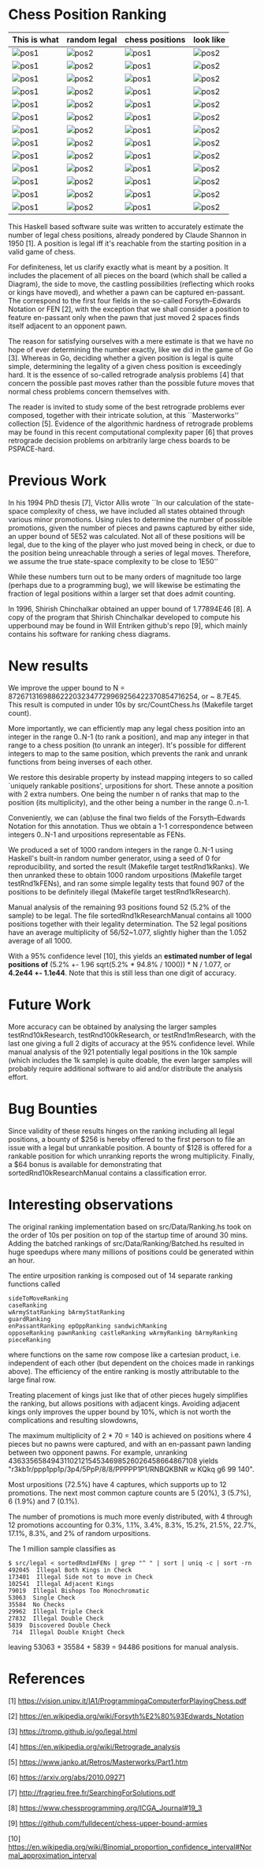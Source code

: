 # Chess Position Ranking

| This is what       | random legal       | chess positions    | look like          |
| ------------------ | ------------------ | ------------------ | ------------------ |
| ![pos1](img/legal503289063779196128361150689047367567872372294.png) | ![pos2](img/legal580140679043901186888998342254951860638526439.png) | ![pos1](img/legal593137308386226658094145754569325533779042325.png) | ![pos2](img/legal991549227431426157096206009465592604110845703.png) |
| ![pos1](img/legal1047525017269244678197701496747267619789198017.png) | ![pos2](img/legal61083036227884941701861354854490530917455771815.png) | ![pos1](img/legal1106489605984601488532349085198410170621706348.png) | ![pos2](img/legal1147708700602021734545135507635946335124185282.png) |
| ![pos1](img/legal1154734958516807063801074729753750650904416235.png) | ![pos2](img/legal1158796981116594223045771184092939646123946906.png) | ![pos1](img/legal1209701759591132302906184345657908383841824235.png) | ![pos2](img/legal1725484852290730636030896867022217870228868704.png) |
| ![pos1](img/legal1784693133099122184545632700841496633418777464.png) | ![pos2](img/legal1856606560821136739817670996927038578648392221.png) | ![pos1](img/legal2257065082488789417141112868814925331867976479.png) | ![pos2](img/legal2315344891160709239126870145978365388427159117.png) |
| ![pos1](img/legal2389704906374985477664262349386869232706664089.png) | ![pos2](img/legal2562648667168074067829468650669534536867027058.png) | ![pos1](img/legal2718238962736887748596159406933027452923729947.png) | ![pos2](img/legal3055629651844565686947192031215016583849102728.png) |
| ![pos1](img/legal3398606048446236323653246601122615928968616440.png) | ![pos2](img/legal3425365939195111838766560694320233171380129055.png) | ![pos1](img/legal4399584198957353812896813114791774751467478074.png) | ![pos2](img/legal4762194553027923162499134554477258030628304096.png) |
| ![pos1](img/legal5293733241256913999408551583484086355358325239.png) | ![pos2](img/legal5429450993601644945682336365610106653989111795.png) | ![pos1](img/legal5639611074235380402252180134204464211964938593.png) | ![pos2](img/legal5647448437270439444982600541786209886576225682.png) |
| ![pos1](img/legal5691504722035780516541128373989374510644277936.png) | ![pos2](img/legal5715889986081721048428563847037002364334037126.png) | ![pos1](img/legal5781922138500968236153615806061782133526228898.png) | ![pos2](img/legal5927604647784692973221548766230048836596452045.png) |
| ![pos1](img/legal5961477550017369146609798743503413122905087621.png) | ![pos2](img/legal5972169225015582249741929782314132324997244418.png) | ![pos1](img/legal6095794971871435537562570737927159417850903478.png) | ![pos2](img/legal6248683039021827353357047172082732510290958040.png) |
| ![pos1](img/legal6394829818128653476475598910823681678434345611.png) | ![pos2](img/legal6467386408575782931904566422867761755281600406.png) | ![pos1](img/legal6527004687905500436894156281614056395711734439.png) | ![pos2](img/legal6559049323102662377467679186753286679840563175.png) |
| ![pos1](img/legal6767070742059246616395143362223913130453378060.png) | ![pos2](img/legal7418706063376707252977262020406376172074149082.png) | ![pos1](img/legal7441631168927282303203917689747593570250898122.png) | ![pos2](img/legal7560181429608366042251170533318351562860121740.png) |
| ![pos1](img/legal7657222361144733285184648220461781235138296736.png) | ![pos2](img/legal7953115162615822573584189721136822725600875337.png) | ![pos1](img/legal7973341163633784542498891264685208315995622129.png) | ![pos2](img/legal8260130656505158220074292709508749561113581601.png) |
| ![pos1](img/legal8407831187507152187492557297490243416405059949.png) | ![pos2](img/legal8545434809537180765086507091416427802529352632.png) | ![pos1](img/legal8624116876876796351697627721325589737238505925.png) | ![pos2](img/legal8686186724060380137654941364776065067846290128.png) |

This Haskell based software suite was written to accurately estimate the number of legal chess positions, already pondered by Claude Shannon in 1950 [1]. A position is legal iff it's reachable from the starting position in a valid game of chess.

For definiteness, let us clarify exactly what is meant by a position. It includes the placement of all pieces on the board (which shall be called a Diagram), the side to move, the castling possibilities (reflecting which rooks or kings have moved), and whether a pawn can be captured en-passant.
The correspond to the first four fields in the so-called Forsyth–Edwards Notation or FEN [2], with the exception that we shall consider a position to feature en-passant only when the pawn that just moved 2 spaces finds itself adjacent to an opponent pawn.

The reason for satisfying ourselves with a mere estimate is that we have no hope of ever determining the number exactly, like we did in the game of Go [3]. Whereas in Go, deciding whether a given position is legal is quite simple, determining the legality of a given chess position is exceedingly hard. It is the essence of so-called retrograde analysis problems [4] that concern the possible past moves rather than the possible future moves that normal chess problems concern themselves with.

The reader is invited to study some of the best retrograde problems ever composed, together with their intricate solution, at this ``Masterworks'' collection [5]. Evidence of the algorithmic hardness of retrograde problems may be found in this recent computational complexity paper [6] that proves retrograde decision problems on arbitrarily large chess boards to be PSPACE-hard.

# Previous Work

In his 1994 PhD thesis [7], Victor Allis wrote
``In our calculation of the state-space complexity of chess, we have included
all states obtained through various minor promotions. Using rules to
determine the number of possible promotions, given the number of pieces
and pawns captured by either side, an upper bound of 5E52 was calculated.
Not all of these positions will be legal, due to the king of the player who just
moved being in check, or due to the position being unreachable through a
series of legal moves. Therefore, we assume the true state-space complexity
to be close to 1E50''

While these numbers turn out to be many orders of magnitude too large (perhaps due to a programming bug), we will likewise be estimating the fraction of legal positions within a larger set that does admit counting.

In 1996, Shirish Chinchalkar obtained an upper bound of 1.77894E46 [8].
A copy of the program that Shirish Chinchalkar developed to compute his upperbound may be found
in Will Entriken github's repo [9], which mainly contains his software for ranking chess diagrams.

# New results

We improve the upper bound to N = 8726713169886222032347729969256422370854716254, or ~ 8.7E45. This result is computed in under 10s by src/CountChess.hs (Makefile target count).

More importantly, we can efficiently map any legal chess position into an integer in the range 0..N-1 (to rank a position), and map any integer in that range to a chess position (to unrank an integer).
It's possible for different integers to map to the same position, which prevents the rank and unrank functions from being inverses of each other.

We restore this desirable property by instead mapping integers to so called `uniquely rankable positions', urpositions for short. These annote a position with 2 extra numbers. One being the number n of ranks that map to the position (its multiplicity), and the other being a number in the range 0..n-1.

Conveniently, we can (ab)use the final two fields of the Forsyth–Edwards Notation for this annotation.
Thus we obtain a 1-1 correspondence between integers 0..N-1 and urpositions representable as FENs.

We produced a set of 1000 random integers in the range 0..N-1 using Haskell's built-in random number generator, using a seed of 0 for reproducibility, and sorted the result (Makefile target testRnd1kRanks).
We then unranked these to obtain 1000 random urpositions (Makefile target testRnd1kFENs), and ran some simple legality tests that found 907 of the positions to be definitely illegal (Makefile target testRnd1kResearch).

Manual analysis of the remaining 93 positions found 52 (5.2% of the sample) to be legal.
The file sortedRnd1kResearchManual contains all 1000 positions together with their legality determination. The 52 legal positions have an average multiplicity of 56/52~1.077, slightly higher than the 1.052 average of all 1000.

With a 95% confidence level [10], this yields an **estimated number of legal positions of** (5.2% +- 1.96 sqrt(5.2% * 94.8% / 1000)) * N / 1.077, or **4.2e44 +- 1.1e44**.
Note that this is still less than one digit of accuracy.

# Future Work

More accuracy can be obtained by analysing the larger samples testRnd10kResearch, testRnd100kResearch, or testRnd1mResearch, with the last one giving a full 2 digits of accuracy at the 95% confidence level.
While manual analysis of the 921 potentially legal positions in the 10k sample (which includes the 1k sample) is quite doable, the even larger samples will probably require additional software to aid and/or distribute the analysis effort.

# Bug Bounties

Since validity of these results hinges on the ranking including all legal positions, a bounty of $256 is hereby offered to the first person to file an issue with a legal but unrankable position. A bounty of $128 is offered for a rankable position for which unranking reports the wrong multiplicity. Finally, a $64 bonus is available for demonstrating that sortedRnd10kResearchManual contains a classification error.

# Interesting observations

The original ranking implementation based on src/Data/Ranking.hs took on the order of 10s per position on top of the startup time of around 30 mins.
Adding the batched rankings of src/Data/Ranking/Batched.hs resulted in huge speedups where many millions of positions could be generated within an hour.

The entire urposition ranking is composed out of 14 separate ranking functions called

    sideToMoveRanking
    caseRanking
    wArmyStatRanking bArmyStatRanking
    guardRanking
    enPassantRanking epOppRanking sandwichRanking
    opposeRanking pawnRanking castleRanking wArmyRanking bArmyRanking pieceRanking

where functions on the same row compose like a cartesian product, i.e. independent of each other (but dependent on the choices made in rankings above). The efficiency of the entire ranking is mostly attributable to the large final row.

Treating placement of kings just like that of other pieces hugely simplifies the ranking,
but allows positions with adjacent kings. Avoiding adjacent kings only improves the upper bound by 10%, which is not worth the complications and resulting slowdowns,

The maximum multiplicity of 2 * 70 = 140 is achieved on positions where 4 pieces but no pawns were captured, and with an en-passant pawn landing between two opponent pawns. For example, unranking 4363356584943110212154534698526026458664867108 yields "r3kb1r/ppp1pp1p/3p4/5PpP/8/8/PPPPP1P1/RNBQKBNR w KQkq g6 99 140".

Most urpositions (72.5%) have 4 captures, which supports up to 12 promotions.
The next most common capture counts are 5 (20%), 3 (5.7%), 6 (1.9%) and 7 (0.1%).

The number of promotions is much more evenly distributed, with 4 through 12 promotions accounting for
0.3%, 1.1%, 3.4%, 8.3%, 15.2%, 21.5%, 22.7%, 17.1%, 8.3%, and 2% of random urpositions.

The 1 million sample classifies as

    $ src/legal < sortedRnd1mFENs | grep "^ " | sort | uniq -c | sort -rn
    492045  Illegal Both Kings in Check
    173401  Illegal Side not to move in Check
    102541  Illegal Adjacent Kings
    79019  Illegal Bishops Too Monochromatic
    53063  Single Check
    35584  No Checks
    29962  Illegal Triple Check
    27832  Illegal Double Check
    5839  Discovered Double Check
     714  Illegal Double Knight Check

leaving 53063 + 35584 + 5839 = 94486 positions for manual analysis.

# References

[1] https://vision.unipv.it/IA1/ProgrammingaComputerforPlayingChess.pdf

[2] https://en.wikipedia.org/wiki/Forsyth%E2%80%93Edwards_Notation

[3] https://tromp.github.io/go/legal.html

[4] https://en.wikipedia.org/wiki/Retrograde_analysis

[5] https://www.janko.at/Retros/Masterworks/Part1.htm

[6] https://arxiv.org/abs/2010.09271

[7] http://fragrieu.free.fr/SearchingForSolutions.pdf

[8] https://www.chessprogramming.org/ICGA_Journal#19_3

[9] https://github.com/fulldecent/chess-upper-bound-armies

[10] https://en.wikipedia.org/wiki/Binomial_proportion_confidence_interval#Normal_approximation_interval
